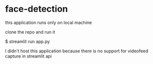 # face-detection

this application runs only on local machine 

clone the repo and run it

$ streamlit run app.py


I didn't host this application because there is no support for videofeed capture in streamlit api 
